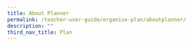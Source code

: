 ```yaml
---
title: About Planner
permalink: /teacher-user-guide/organise-plan/aboutplanner/
description: ""
third_nav_title: Plan
---
```

